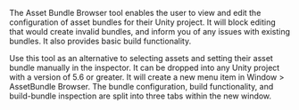 The Asset Bundle Browser tool enables the user to view and edit the configuration of asset bundles for their Unity project. It will block editing that would create invalid bundles, and inform you of any issues with existing bundles. It also provides basic build functionality.

Use this tool as an alternative to selecting assets and setting their asset bundle manually in the inspector. It can be dropped into any Unity project with a version of 5.6 or greater. It will create a new menu item in Window > AssetBundle Browser. The bundle configuration, build functionality, and build-bundle inspection are split into three tabs within the new window.
